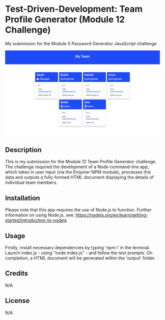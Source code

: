 # Test-Driven-Development: Team Profile Generator (Module 12 Challenge)
My submission for the Module 5 Password Generator JavaScript challenge

![Password app preview](./assets/images/preview.jpeg)

## Description

This is my submission for the Module 12 Team Profile Generator challenge. The challenge required the development of a Node command-line app, which takes in user input (via the Enquirer NPM module), processes this data and outputs a fully-formed HTML document displaying the details of individual team members.

## Installation

Please note that this app requires the use of Node.js to function. 
Further information on using Node.js, see: https://nodejs.org/en/learn/getting-started/introduction-to-nodejs


## Usage
Firstly, install necessary dependencies by typing 'npm i' in the terminal.
Launch index.js - using "node index.js" - and follow the text prompts. On completion, a HTML document will be generated within the 'output' folder.

## Credits

N/A

## License

N/A
